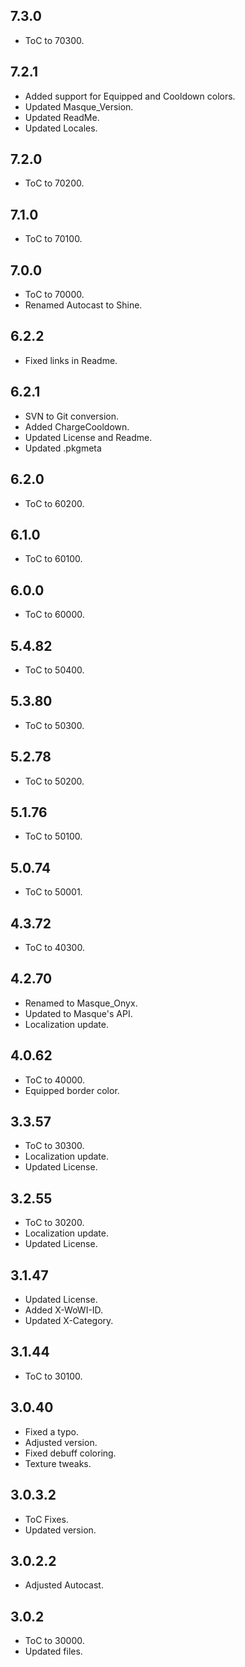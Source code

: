 ## 7.3.0

- ToC to 70300.

## 7.2.1

- Added support for Equipped and Cooldown colors.
- Updated Masque_Version.
- Updated ReadMe.
- Updated Locales.

## 7.2.0

- ToC to 70200.

## 7.1.0

- ToC to 70100.

## 7.0.0

- ToC to 70000.
- Renamed Autocast to Shine.

## 6.2.2

- Fixed links in Readme.

## 6.2.1

- SVN to Git conversion.
- Added ChargeCooldown.
- Updated License and Readme.
- Updated .pkgmeta

## 6.2.0

- ToC to 60200.

## 6.1.0

- ToC to 60100.

## 6.0.0

- ToC to 60000.

## 5.4.82

- ToC to 50400.

## 5.3.80

- ToC to 50300.

## 5.2.78

- ToC to 50200.

## 5.1.76

- ToC to 50100.

## 5.0.74

- ToC to 50001.

## 4.3.72

- ToC to 40300.

## 4.2.70

- Renamed to Masque_Onyx.
- Updated to Masque's API.
- Localization update.

## 4.0.62

- ToC to 40000.
- Equipped border color.

## 3.3.57

- ToC to 30300.
- Localization update.
- Updated License.

## 3.2.55

- ToC to 30200.
- Localization update.
- Updated License.

## 3.1.47

- Updated License.
- Added X-WoWI-ID.
- Updated X-Category.

## 3.1.44

- ToC to 30100.

## 3.0.40

- Fixed a typo.
- Adjusted version.
- Fixed debuff coloring.
- Texture tweaks.

## 3.0.3.2

- ToC Fixes.
- Updated version.

## 3.0.2.2

- Adjusted Autocast.

## 3.0.2

- ToC to 30000.
- Updated files.
